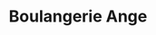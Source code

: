 ---
title: "Boulangerie Ange"
url: /aix-en-provence/boulangerie-ange-avenue-du-camp-de-menthe/
shop: boulangerie
---